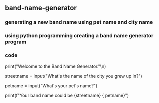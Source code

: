## band-name-generator
### generating a new band name using pet name and city name
### using python programming creating a band name generator program
### code 
print("Welcome to the Band Name Generator."\n)

streetname = input("What's the name of the city you grew up in?")

petname = input("What's your pet's name?")

print(f"Your band name could be {streetname} { petname}")
